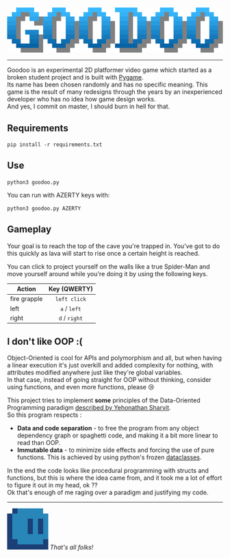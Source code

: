 <p align="center">
    <img src="resources/title.png" alt="title" />
</p>

---

Goodoo is an experimental 2D platformer video game which started as a broken student project and is built with
[Pygame](https://github.com/pygame/pygame).  
Its name has been chosen randomly and has no specific meaning.
This game is the result of many redesigns through the years by an inexperienced developer who has no idea how game
design works.  
And yes, I commit on master, I should burn in hell for that.

## Requirements

```
pip install -r requirements.txt
```

## Use

```
python3 goodoo.py
```

You can run with AZERTY keys with:

```
python3 goodoo.py AZERTY
```

## Gameplay

Your goal is to reach the top of the cave you're trapped in. You've got to do this quickly as lava will start to rise
once a certain height is reached.

You can click to project yourself on the walls like a true Spider-Man and move yourself around while you're doing it by
using the following keys.

| Action       | Key (QWERTY)  |
|--------------|:-------------:|
| fire grapple | `left click`  |
| left         | `a` / `left`  |
| right        | `d` / `right` |

## I don't like OOP :(

Object-Oriented is cool for APIs and polymorphism and all, but when having a linear execution it's just
overkill and added complexity for nothing, with attributes modified anywhere just like they're global
variables.  
In that case, instead of going straight for OOP without thinking, consider using functions, and even more functions,
please :cry:

This project tries to implement **some** principles of the Data-Oriented Programming paradigm
[described by Yehonathan Sharvit](https://blog.klipse.tech/dop/2022/06/22/principles-of-dop.html).  
So this program respects :

- **Data and code separation** - to free the program from any object dependency graph or spaghetti code, and making it a
  bit more linear to read than OOP.
- **Immutable data** - to minimize side effects and forcing the use of pure functions. This is achieved by using
  python's frozen [dataclasses](https://docs.python.org/3/library/dataclasses.html).

In the end the code looks like procedural programming with structs and functions, but this is where the idea
came from, and it took me a lot of effort to figure it out in my head, ok ??  
Ok that's enough of me raging over a paradigm and justifying my code.

---

<img src="resources/goodoo.gif" alt="gif">&nbsp;*That's all folks!*</img>